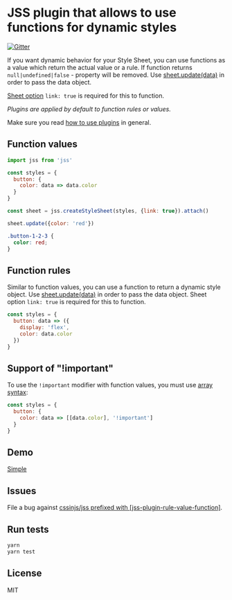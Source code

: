 # JSS plugin that allows to use functions for dynamic styles

[![Gitter](https://badges.gitter.im/JoinChat.svg)](https://gitter.im/cssinjs/lobby)

If you want dynamic behavior for your Style Sheet, you can use functions as a value which return the actual value or a rule. If function returns `null|undefined|false` - property will be removed. Use [sheet.update(data)](https://github.com/cssinjs/jss/blob/master/docs/js-api.md#update-function-values) in order to pass the data object.

[Sheet option](https://github.com/cssinjs/jss/blob/master/docs/js-api.md#create-style-sheet) `link: true` is required for this to function.

_Plugins are applied by default to function rules or values._

Make sure you read [how to use
plugins](https://github.com/cssinjs/jss/blob/master/docs/setup.md#setup-with-plugins)
in general.

## Function values

```javascript
import jss from 'jss'

const styles = {
  button: {
    color: data => data.color
  }
}

const sheet = jss.createStyleSheet(styles, {link: true}).attach()

sheet.update({color: 'red'})
```

```css
.button-1-2-3 {
  color: red;
}
```

## Function rules

Similar to function values, you can use a function to return a dynamic style object. Use [sheet.update(data)](https://github.com/cssinjs/jss/blob/master/docs/js-api.md#update-function-values) in order to pass the data object. Sheet option `link: true` is required for this to function.

```javascript
const styles = {
  button: data => ({
    display: 'flex',
    color: data.color
  })
}
```

## Support of "!important"

To use the `!important` modifier with function values, you must use [array syntax](https://github.com/cssinjs/jss/blob/master/docs/json-api.md#alternative-for-space-and-comma-separated-values):

```javascript
const styles = {
  button: {
    color: data => [[data.color], '!important']
  }
}
```

## Demo

[Simple](http://cssinjs.github.io/examples/function-values/index.html)

## Issues

File a bug against [cssinjs/jss prefixed with \[jss-plugin-rule-value-function\]](https://github.com/cssinjs/jss/issues/new?title=[jss-plugin-rule-value-function]%20).

## Run tests

```bash
yarn
yarn test
```

## License

MIT
